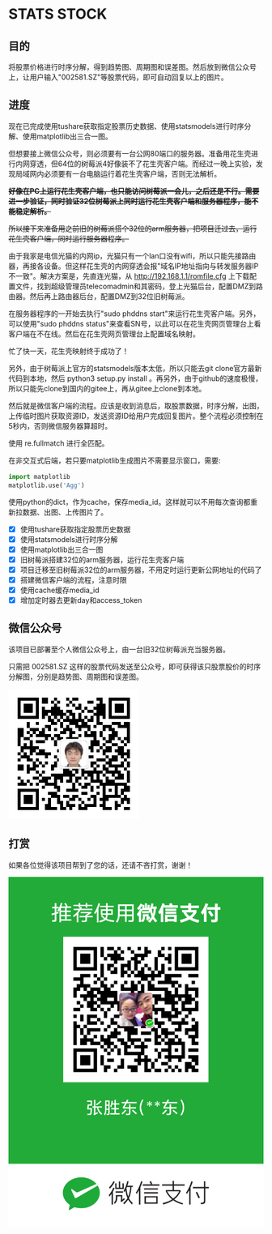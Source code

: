 # STATS STOCK
## 目的
将股票价格进行时序分解，得到趋势图、周期图和误差图。然后放到微信公众号上，让用户输入"002581.SZ"等股票代码，即可自动回复以上的图片。

## 进度
现在已完成使用tushare获取指定股票历史数据、使用statsmodels进行时序分解、使用matplotlib出三合一图。

但想要接上微信公众号，则必须要有一台公网80端口的服务器。准备用花生壳进行内网穿透，但64位的树莓派4好像装不了花生壳客户端。而经过一晚上实验，发现局域网内必须要有一台电脑运行着花生壳客户端，否则无法解析。

~~**好像在PC上运行花生壳客户端，也只能访问树莓派一会儿，之后还是不行。需要进一步验证，同时验证32位树莓派上同时运行花生壳客户端和服务器程序，能不能稳定解析。**~~

~~所以接下来准备用之前旧的树莓派搭个32位的arm服务器，把项目迁过去，运行花生壳客户端，同时运行服务器程序。~~

由于我家是电信光猫的内网ip，光猫只有一个lan口没有wifi，所以只能先接路由器，再接各设备。但这样花生壳的内网穿透会报"域名IP地址指向与转发服务器IP不一致"。解决方案是，先直连光猫，从 http://192.168.1.1/romfile.cfg 上下载配置文件，找到超级管理员telecomadmin和其密码，登上光猫后台，配置DMZ到路由器。然后再上路由器后台，配置DMZ到32位旧树莓派。

在服务器程序的一开始去执行"sudo phddns start"来运行花生壳客户端。另外，可以使用"sudo phddns status"来查看SN号，以此可以在花生壳网页管理台上看客户端在不在线。然后在花生壳网页管理台上配置域名映射。

忙了快一天，花生壳映射终于成功了！

另外，由于树莓派上官方的statsmodels版本太低，所以只能去git clone官方最新代码到本地，然后 python3 setup.py install 。再另外，由于github的速度极慢，所以只能先clone到国内的gitee上，再从gitee上clone到本地。

然后就是微信客户端的流程。应该是收到消息后，取股票数据，时序分解，出图，上传临时图片获取资源ID，发送资源ID给用户完成回复图片。整个流程必须控制在5秒内，否则微信服务器算超时。

使用 re.fullmatch 进行全匹配。

在非交互式后端，若只要matplotlib生成图片不需要显示窗口，需要:
```python
import matplotlib
matplotlib.use('Agg')
```

使用python的dict，作为cache，保存media_id。这样就可以不用每次查询都重新拉数据、出图、上传图片了。

- [x] 使用tushare获取指定股票历史数据
- [x] 使用statsmodels进行时序分解
- [x] 使用matplotlib出三合一图
- [x] 旧树莓派搭建32位的arm服务器，运行花生壳客户端
- [x] 项目迁移至旧树莓派32位的arm服务器，不用定时运行更新公网地址的代码了
- [x] 搭建微信客户端的流程，注意时限
- [x] 使用cache缓存media_id
- [x] 增加定时器去更新day和access_token

## 微信公众号
该项目已部署至个人微信公众号上，由一台旧32位树莓派充当服务器。

只需把 002581.SZ 这样的股票代码发送至公众号，即可获得该只股票股价的时序分解图，分别是趋势图、周期图和误差图。

![微信公众号二维码](pic/qrcode_for_gh_52186fb6ad9e_258.jpg)

## 打赏
如果各位觉得该项目帮到了您的话，还请不吝打赏，谢谢！

![微信公众号二维码](pic/money_weixin_20200719212002.png)
